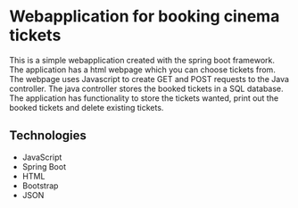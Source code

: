 # Webapplication for booking cinema tickets 

This is a simple webapplication created with the spring boot framework. The application has a html webpage which you can choose tickets from. The webpage uses Javascript to create GET and POST requests to the Java controller. The java controller stores the booked tickets in a SQL database. The application has functionality to store the tickets wanted, print out the booked tickets and delete existing tickets.  

## Technologies 
- JavaScript
- Spring Boot
- HTML
- Bootstrap
- JSON 
